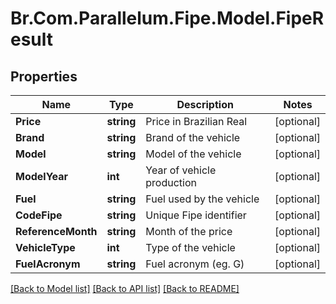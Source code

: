 # Br.Com.Parallelum.Fipe.Model.FipeResult

## Properties

Name | Type | Description | Notes
------------ | ------------- | ------------- | -------------
**Price** | **string** | Price in Brazilian Real | [optional] 
**Brand** | **string** | Brand of the vehicle | [optional] 
**Model** | **string** | Model of the vehicle | [optional] 
**ModelYear** | **int** | Year of vehicle production | [optional] 
**Fuel** | **string** | Fuel used by the vehicle | [optional] 
**CodeFipe** | **string** | Unique Fipe identifier | [optional] 
**ReferenceMonth** | **string** | Month of the price | [optional] 
**VehicleType** | **int** | Type of the vehicle | [optional] 
**FuelAcronym** | **string** | Fuel acronym (eg. G) | [optional] 

[[Back to Model list]](../README.md#documentation-for-models) [[Back to API list]](../README.md#documentation-for-api-endpoints) [[Back to README]](../README.md)

